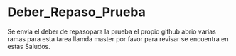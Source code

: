 # Deber_Repaso_Prueba

Se envia el deber de repasopara la prueba el propio github abrio varias ramas para esta tarea llamda master por favor para revisar se encuentra en estas
Saludos.
